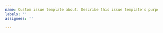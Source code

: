 ```yaml
---
name: Custom issue template about: Describe this issue template's purpose here. title: ''
labels: ''
assignees: ''

---
```

